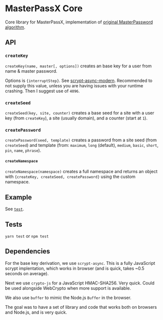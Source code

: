 # MasterPassX Core

Core library for MasterPassX, implementation of [original MasterPassword algorithm](http://masterpasswordapp.com/algorithm.html).

## API

### `createKey`

`createKey(name, master[, options])` creates an base key for a user from name & master password.

Options is `{interruptStep}`. See [scrypt-async-modern](https://github.com/Cretezy/scrypt-async-modern). Recommended to not supply this value, unless you are having issues with your runtime crashing. Then I suggest use of `4096`.

### `createSeed`

`createSeed(key, site, counter)` creates a base seed for a site with a user key (from `createKey`), a site (usually domain), and a counter (start at `1`).

### `createPassword`

`createPassword(seed, template)` creates a password from a site seed (from `createSeed`) and template (from: `maximum`, `long` (default), `medium`, `basic`, `short`, `pin`, `name`, `phrase`).

#### `createNamespace`

`createNamespace(namespace)` creates a full namespace and returns an object with `{createKey, createSeed, createPassword}` using the custom namespace.

## Example

See [`test`](src/index.test.ts).

## Tests

`yarn test` or `npm test`

## Dependencies

For the base key derivation, we use `scrypt-async`. This is a fully JavaScript scrypt implentation, which works in browser (and is quick, takes ~0.5 seconds on average).

Next we use `crypto-js` for a JavaScript HMAC-SHA256. Very quick. Could be used alongside WebCrypto when more support is available.

We also use `buffer` to mimic the Node.js `Buffer` in the browser.

The goal was to have a set of library and code that works both on browsers and Node.js, and is very quick.

